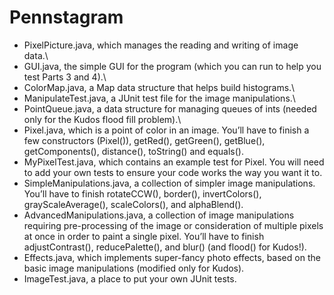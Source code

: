# Pennstagram

+ PixelPicture.java, which manages the reading and writing of image data.\
+ GUI.java, the simple GUI for the program (which you can run to help you test Parts 3 and 4).\
+ ColorMap.java, a Map data structure that helps build histograms.\
+ ManipulateTest.java, a JUnit test file for the image manipulations.\
+ PointQueue.java, a data structure for managing queues of ints (needed only for the Kudos flood fill problem).\
+ Pixel.java, which is a point of color in an image. You’ll have to finish a few constructors (Pixel()), getRed(), getGreen(), getBlue(), getComponents(), distance(), toString() and equals().
+ MyPixelTest.java, which contains an example test for Pixel. You will need to add your own tests to ensure your code works the way you want it to.
+ SimpleManipulations.java, a collection of simpler image manipulations. You’ll have to finish rotateCCW(), border(), invertColors(), grayScaleAverage(), scaleColors(), and alphaBlend().
+ AdvancedManipulations.java, a collection of image manipulations requiring pre-processing of the image or consideration of multiple pixels at once in order to paint a single pixel. You’ll have to finish adjustContrast(), reducePalette(), and blur() (and flood() for Kudos!).
+ Effects.java, which implements super-fancy photo effects, based on the basic image manipulations (modified only for Kudos).
+ ImageTest.java, a place to put your own JUnit tests.

